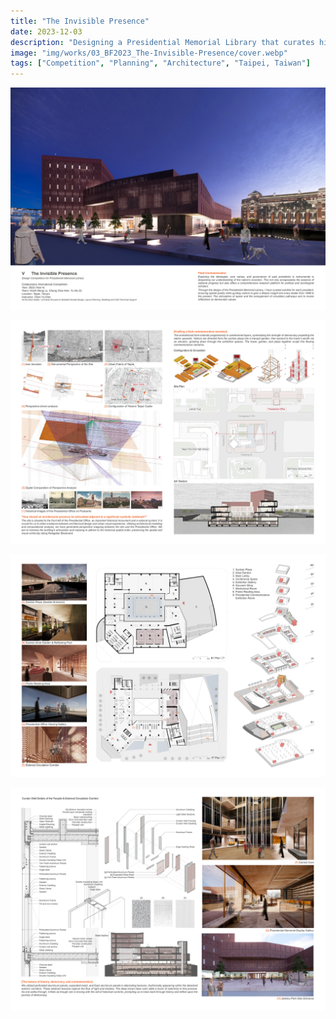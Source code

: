 ```yaml
---
title: "The Invisible Presence"
date: 2023-12-03
description: "Designing a Presidential Memorial Library that curates historical narratives and fosters democratic reflection."
image: "img/works/03_BF2023_The-Invisible-Presence/cover.webp"
tags: ["Competition", "Planning", "Architecture", "Taipei, Taiwan"]
---
```


![image](img/works/03_BF2023_The-Invisible-Presence/The-Invisible-Presence-01.webp)

![image](img/works/03_BF2023_The-Invisible-Presence/The-Invisible-Presence-02.webp)

![image](img/works/03_BF2023_The-Invisible-Presence/The-Invisible-Presence-03.webp)

![image](img/works/03_BF2023_The-Invisible-Presence/The-Invisible-Presence-04.webp)



